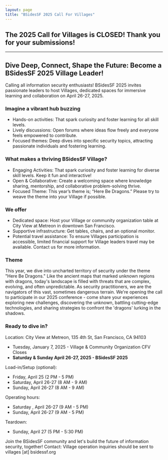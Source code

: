 ```yaml
---
layout: page
title: "BSidesSF 2025 Call For Villages"
---
```


## The 2025 Call for Villages is CLOSED! Thank you for your submissions!

-----


## Dive Deep, Connect, Shape the Future: Become a BSidesSF 2025 Village Leader!

Calling all information security enthusiasts! BSidesSF 2025 invites passionate
leaders to host Villages, dedicated spaces for immersive learning and
collaboration on April 26-27, 2025.

### Imagine a vibrant hub buzzing

* Hands-on activities: That spark curiosity and foster learning for all skill
levels.
* Lively discussions: Open forums where ideas flow freely and everyone feels
empowered to contribute.
* Focused themes: Deep dives into specific security topics, attracting
passionate individuals and fostering learning.

### What makes a thriving BSidesSF Village?

* Engaging Activities: That spark curiosity and foster learning for diverse
skill levels. Keep it fun and interactive!
* Open & Collaborative: Create a welcoming space where knowledge sharing,
mentorship, and collaborative problem-solving thrive.
* Focused Theme: This year’s theme is; “Here Be Dragons.” Please try to
weave the theme into your Village if possible.

### We offer

* Dedicated space: Host your Village or community organization table at City
View at Metreon in downtown San Francisco.
* Supportive infrastructure: Get tables, chairs, and an optional monitor.
* Potential travel assistance: To ensure Villages participation is accessible,
limited financial support for Village leaders travel may be available.
Contact us for more information.

### Theme

This year, we dive into uncharted territory of security under the theme "Here
Be Dragons." Like the ancient maps that marked unknown regions with dragons,
today's landscape is filled with threats that are complex, evolving, and often
unpredictable. As security practitioners, we are the navigators of this vast,
sometimes dangerous terrain. We're opening the call to participate in our 2025
conference - come share your experiences exploring new challenges, discovering
the unknown, battling cutting-edge technologies, and sharing strategies to
confront the 'dragons' lurking in the shadows.

### Ready to dive in?

Location: City View at Metreon, 135 4th St, San Francisco, CA 94103

* Tuesday, January 7, 2025 - Village & Community Organization CFV Closes
* **Saturday & Sunday April 26-27, 2025 - BSidesSF 2025**

Load-in/Setup (optional):

* Friday, April 25 (2 PM - 5 PM)
* Saturday, April 26-27 (8 AM - 9 AM)
* Sunday, April 26-27 (8 AM - 9 AM)

Operating hours:

* Saturday , April 26-27 (9 AM - 5 PM)
* Sunday, April 26-27 (9 AM - 5 PM)

Teardown:

* Sunday, April 27 (5 PM - 5:30 PM)

Join the BSidesSF community and let's build the future of information security,
together! Contact: Village operation inquiries should be sent to
villages [at] bsidessf.org
